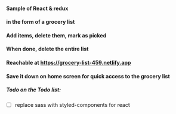 #### Sample of React & redux 
#### in the form of a grocery list

#### Add items, delete them, mark as picked 
#### When done, delete the entire list 

#### Reachable at https://grocery-list-459.netlify.app 
#### Save it down on home screen for quick access to the grocery list



##### Todo on the Todo list: 
-[ ] replace sass with styled-components for react 
